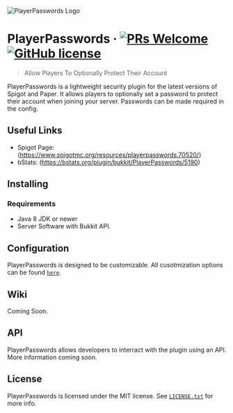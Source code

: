 ![PlayerPasswords Logo](https://proxy.spigotmc.org/06eca31a69961f737c07ba958f00f513d1269c8a?url=https%3A%2F%2Fi.imgur.com%2Fk8IZjhu.png)
# PlayerPasswords &middot; [![PRs Welcome](https://img.shields.io/badge/PRs-welcome-brightgreen.svg?style=flat-square)](http://makeapullrequest.com) [![GitHub license](https://img.shields.io/badge/license-MIT-blue.svg?style=flat-square)](https://github.com/firewolf8385/flameperms/blob/master/LICENSE)
> Allow Players To Optionally Protect Their Account

PlayerPasswords is a lightweight security plugin for the latest versions of Spigot and Paper. It allows players to optionally set a password to protect their account when joining your server. Passwords can be made required in the config.

## Useful Links
  * Spigot Page: (https://www.spigotmc.org/resources/playerpasswords.70520/)
  * bStats: (https://bstats.org/plugin/bukkit/PlayerPasswords/5190)
## Installing
### Requirements
  * Java 8 JDK or newer
  * Server Software with Bukkit API.
  
## Configuration
PlayerPasswords is designed to be customizable. All cusotmization options can be found [`here`](https://github.com/firewolf8385/FlamePerms/blob/master/main/resources/config.yml).

## Wiki
Coming Soon.

## API
PlayerPasswords allows developers to interract with the plugin using an API. More information coming soon.

## License
PlayerPasswords is licensed under the MIT license. See [`LICENSE.txt`](https://github.com/firewolf8385/PlayerPasswords/blob/master/LICENSE.txt) for more info.
